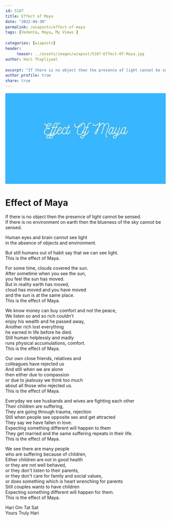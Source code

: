 ```yaml
---
id: 5187 
title: Effect of Maya
date: "2022-04-30"
permalink: /wiaposts/effect-of-maya
tags: [Vedanta, Maya, My Views ]    

categories: [wiaposts] 
header:
     teaser: ../assets/images/wiapost/5187-Effect-Of-Maya.jpg
author: Hari Thapliyaal 

excerpt: "If there is no object then the presence of light cannot be sensed. If there is no environment on earth then the blueness of the sky cannot be sensed. Human eyes and brain cannot see light in the absence of"
author_profile: true 
share: true 
---
```

![Effect of Maya](../assets/images/wiapost/5187-Effect-Of-Maya.jpg)     
   
# Effect of Maya   
   
If there is no object then the presence of light cannot be sensed.     
If there is no environment on earth then the blueness of the sky cannot be sensed.     
    
Human eyes and brain cannot see light     
in the absence of objects and environment.     
    
But still humans out of habit say that we can see light.     
This is the effect of Maya.    
    
For some time, clouds covered the sun.     
After sometime when you see the sun,     
you feel the sun has moved.     
But in reality earth has moved,     
cloud has moved and you have moved     
and the sun is at the same place.     
This is the effect of Maya.    
    
We know money can buy comfort and not the peace,     
We listen so and so rich couldn't     
enjoy his wealth and he passed away,     
Another rich lost everything     
he earned in life before he died.     
Still human helplessly and madly     
runs physical accumulations, comfort.     
This is the effect of Maya.    
    
Our own close friends, relatives and     
colleagues have rejected us     
And still when we are alone     
then either due to compassion     
or due to jealousy we think too much     
about all those who rejected us.     
This is the effect of Maya.    
    
Everyday we see husbands and wives are fighting each other     
Their children are suffering,    
They are going through trauma, rejection     
Still when people see opposite sex and get attracted     
They say we have fallen in love.    
Expecting something different will happen to them    
They get married and the same suffering repeats in their life.    
This is the effect of Maya.    
    
We see there are many people     
who are suffering because of children,    
Either children are not in good health     
or they are not well behaved,    
or they don't listen to their parents,    
or they don't care for family and social values,    
or does something which is heart wrenching for parents     
Still couples wants to have children     
Expecting something different will happen for them.    
This is the effect of Maya.    
    
Hari Om Tat Sat     
Yours Truly Hari    
